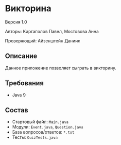 # Викторина

Версия 1.0 

Авторы: Каргаполов Павел, Мостовова Анна

Проверяющий: Айзенштейн Даниил

## Описание

Данное приложение позволяет сыграть в викторину.

## Требования

* Java 9

## Состав

* Стартовый файл: `Main.java`
* Модули: `Event.java`,  `Question.java`
* База вопросов/ответов: `*.txt`
* Тесты: `QuizTests.java`
